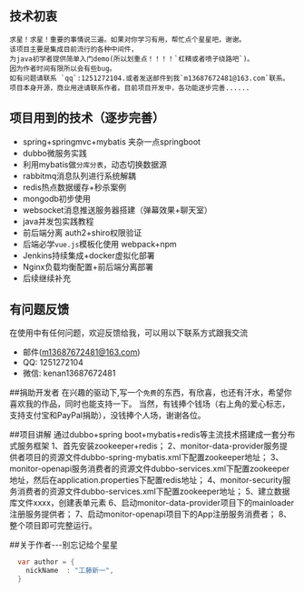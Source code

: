 
 ## 技术初衷
    求星！求星！重要的事情说三遍。如果对你学习有用，帮忙点个星星吧，谢谢。
    该项目主要是集成目前流行的各种中间件，
    为java初学者提供简单入门demo(所以划重点！！！！`杠精或者喷子绕路吧`)。
    因为作者时间有限所以会有些bug。
    如有问题请联系 `qq`:1251272104.或者发送邮件到我`m13687672481@163.com`联系。
    项目本身开源，商业用途请联系作者。目前项目开发中，各功能逐步完善......
 
## 项目用到的技术（逐步完善）

* spring+springmvc+mybatis 夹杂一点springboot
* dubbo微服务实践
* 利用mybatis做`分库分表`，动态切换数据源
* rabbitmq消息队列进行系统解耦
* redis热点数据缓存+秒杀案例
* mongodb初步使用
* websocket消息推送服务器搭建（弹幕效果+聊天室）
* java并发包实践教程
* 前后端分离 auth2+shiro权限验证
* 后端必学`vue.js`模板化使用 webpack+npm 
* Jenkins持续集成+docker虚拟化部署
* Nginx负载均衡配置+前后端分离部署
* 后续继续补充





## 有问题反馈
在使用中有任何问题，欢迎反馈给我，可以用以下联系方式跟我交流

* 邮件(m13687672481@163.com)
* QQ: 1251272104
* 微信: kenan13687672481

##捐助开发者
在兴趣的驱动下,写一个`免费`的东西，有欣喜，也还有汗水，希望你喜欢我的作品，同时也能支持一下。
当然，有钱捧个钱场（右上角的爱心标志，支持支付宝和PayPal捐助），没钱捧个人场，谢谢各位。

##项目讲解
通过dubbo+spring boot+mybatis+redis等主流技术搭建成一套分布式服务框架
1、首先安装zookeeper+redis；
2、monitor-data-provider服务提供者项目的资源文件dubbo-spring-mybatis.xml下配置zookeeper地址；
3、monitor-openapi服务消费者的资源文件dubbo-services.xml下配置zookeeper地址，然后在application.properties下配置redis地址；
4、monitor-security服务消费者的资源文件dubbo-services.xml下配置zookeeper地址；
5、建立数据库文件xxxx，创建表单元素
6、启动monitor-data-provider项目下的mainloader注册服务提供者；
7、启动monitor-openapi项目下的App注册服务消费者；
8、整个项目即可完整运行。

##关于作者---别忘记给个星星
```java
  var author = {
    nickName  : "工藤新一",
  }
```
